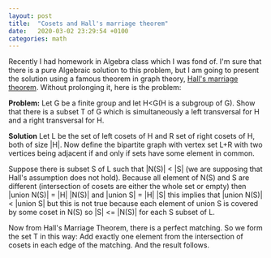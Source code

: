 ```yaml
---
layout: post
title:  "Cosets and Hall's marriage theorem"
date:   2020-03-02 23:29:54 +0100
categories: math
---
```

Recently I had homework in Algebra class which I was fond of. I'm sure that there is a pure Algebraic solution to this problem, but I am going to present the solution using a famous theorem in graph theory, [Hall's marriage theorem](https://en.wikipedia.org/wiki/Hall%27s_marriage_theorem#Graph_theoretic_formulation).
Without prolonging it, here is the problem:

**Problem:** Let G be a finite group and let H<G(H is a subgroup of G). Show that there is a subset T of G which is simultaneously a left transversal for H and a right transversal for H.


**Solution** Let L be the set of left cosets of H and R set of right cosets of H, both of size \|H\|. Now define the bipartite graph with vertex set L+R with two vertices being adjacent if and only if sets have some element in common.

Suppose there is subset S of L such that \|N(S)\| < \|S\| (we are supposing that Hall's assumption does not hold). Because all element of N(S) and S are different (intersection of cosets are either the whole set or empty) then \|union N(S)\| = \|H\| \|N(S)\| and \|union S\| = \|H\| \|S\| this implies that \|union N(S)\| < \|union S\| but this is not true because each element of union S is covered by some coset in N(S) so \|S\| <= \|N(S)\| for each S subset of L.

Now from Hall's Marriage Theorem, there is a perfect matching. So we form the set T in this way:
Add exactly one element from the intersection of cosets in each edge of the matching. And the result follows.
